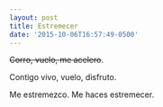 ```yaml
---
layout: post
title: Estremecer
date: '2015-10-06T16:57:49-0500'
---
```


~~Corro, vuelo, me acelero~~.

Contigo vivo, vuelo, disfruto.

Me estremezco. Me haces estremecer.
